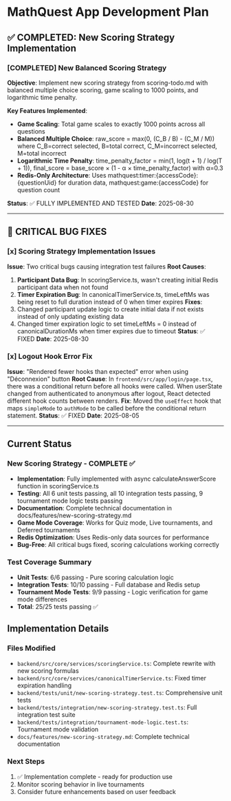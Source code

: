 # MathQuest App Development Plan

## ✅ COMPLETED: New Scoring Strategy Implementation

### [COMPLETED] New Balanced Scoring Strategy
**Objective**: Implement new scoring strategy from scoring-todo.md with balanced multiple choice scoring, game scaling to 1000 points, and logarithmic time penalty.

**Key Features Implemented**:
- **Game Scaling**: Total game scales to exactly 1000 points across all questions
- **Balanced Multiple Choice**: raw_score = max(0, (C_B / B) - (C_M / M)) where C_B=correct selected, B=total correct, C_M=incorrect selected, M=total incorrect  
- **Logarithmic Time Penalty**: time_penalty_factor = min(1, log(t + 1) / log(T + 1)), final_score = base_score × (1 - α × time_penalty_factor) with α=0.3
- **Redis-Only Architecture**: Uses mathquest:timer:{accessCode}:{questionUid} for duration data, mathquest:game:{accessCode} for question count

**Status**: ✅ FULLY IMPLEMENTED AND TESTED
**Date**: 2025-08-30

---

## 🚨 CRITICAL BUG FIXES

### [x] Scoring Strategy Implementation Issues
**Issue**: Two critical bugs causing integration test failures
**Root Causes**: 
1. **Participant Data Bug**: In scoringService.ts, wasn't creating initial Redis participant data when not found
2. **Timer Expiration Bug**: In canonicalTimerService.ts, timeLeftMs was being reset to full duration instead of 0 when timer expires
**Fixes**: 
1. Changed participant update logic to create initial data if not exists instead of only updating existing data
2. Changed timer expiration logic to set timeLeftMs = 0 instead of canonicalDurationMs when timer expires due to timeout
**Status**: ✅ FIXED
**Date**: 2025-08-30

### [x] Logout Hook Error Fix
**Issue**: "Rendered fewer hooks than expected" error when using "Déconnexion" button
**Root Cause**: In `frontend/src/app/login/page.tsx`, there was a conditional return before all hooks were called. When userState changed from authenticated to anonymous after logout, React detected different hook counts between renders.
**Fix**: Moved the `useEffect` hook that maps `simpleMode` to `authMode` to be called before the conditional return statement.
**Status**: ✅ FIXED
**Date**: 2025-08-05

---

## Current Status

### New Scoring Strategy - COMPLETE ✅
- **Implementation**: Fully implemented with async calculateAnswerScore function in scoringService.ts
- **Testing**: All 6 unit tests passing, all 10 integration tests passing, 9 tournament mode logic tests passing
- **Documentation**: Complete technical documentation in docs/features/new-scoring-strategy.md
- **Game Mode Coverage**: Works for Quiz mode, Live tournaments, and Deferred tournaments
- **Redis Optimization**: Uses Redis-only data sources for performance
- **Bug-Free**: All critical bugs fixed, scoring calculations working correctly

### Test Coverage Summary
- **Unit Tests**: 6/6 passing - Pure scoring calculation logic
- **Integration Tests**: 10/10 passing - Full database and Redis setup
- **Tournament Mode Tests**: 9/9 passing - Logic verification for game mode differences
- **Total**: 25/25 tests passing ✅

## Implementation Details

### Files Modified
- `backend/src/core/services/scoringService.ts`: Complete rewrite with new scoring formulas
- `backend/src/core/services/canonicalTimerService.ts`: Fixed timer expiration handling
- `backend/tests/unit/new-scoring-strategy.test.ts`: Comprehensive unit tests
- `backend/tests/integration/new-scoring-strategy.test.ts`: Full integration test suite
- `backend/tests/integration/tournament-mode-logic.test.ts`: Tournament mode validation
- `docs/features/new-scoring-strategy.md`: Complete technical documentation

### Next Steps
1. ✅ Implementation complete - ready for production use
2. Monitor scoring behavior in live tournaments
3. Consider future enhancements based on user feedback
